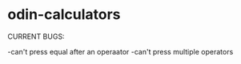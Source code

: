 # odin-calculators

CURRENT BUGS:

-can't press equal after an operaator
-can't press multiple operators